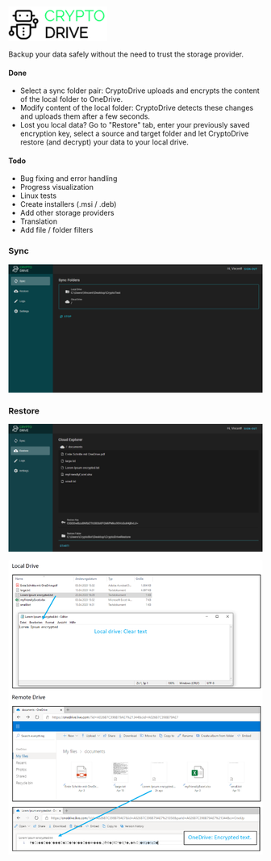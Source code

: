 ![Crypto Drive](logo.png)

Backup your data safely without the need to trust the storage provider.

#### Done
- Select a sync folder pair: CryptoDrive uploads and encrypts the content of the local folder to OneDrive.
- Modify content of the local folder: CryptoDrive detects these changes and uploads them after a few seconds.
- Lost you local data? Go to "Restore" tab, enter your previously saved encryption key, select a source and target folder and let CryptoDrive restore (and decrypt) your data to your local drive.

#### Todo
- Bug fixing and error handling
- Progress visualization
- Linux tests
- Create installers (.msi / .deb)
- Add other storage providers
- Translation
- Add file / folder filters

### Sync
![Crypto Drive](doc/App.png)

### Restore
![Crypto Drive](doc/Restore.png)

![Crypto Drive](doc/Status.png)
